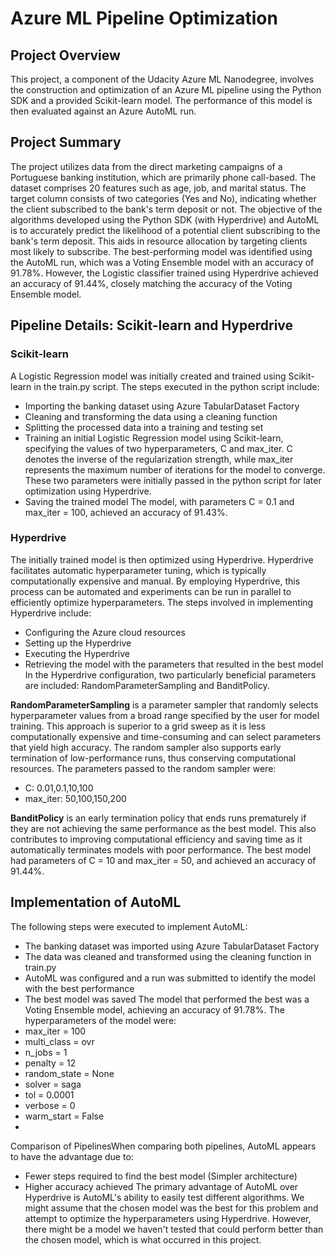 # Azure ML Pipeline Optimization
## Project Overview
This project, a component of the Udacity Azure ML Nanodegree, involves the construction and optimization of an Azure ML pipeline using the Python SDK and a provided Scikit-learn model. The performance of this model is then evaluated against an Azure AutoML run.
## Project Summary
The project utilizes data from the direct marketing campaigns of a Portuguese banking institution, which are primarily phone call-based. The dataset comprises 20 features such as age, job, and marital status. The target column consists of two categories (Yes and No), indicating whether the client subscribed to the bank's term deposit or not.
The objective of the algorithms developed using the Python SDK (with Hyperdrive) and AutoML is to accurately predict the likelihood of a potential client subscribing to the bank's term deposit. This aids in resource allocation by targeting clients most likely to subscribe.
The best-performing model was identified using the AutoML run, which was a Voting Ensemble model with an accuracy of 91.78%. However, the Logistic classifier trained using Hyperdrive achieved an accuracy of 91.44%, closely matching the accuracy of the Voting Ensemble model.
## Pipeline Details: Scikit-learn and Hyperdrive
### Scikit-learn
A Logistic Regression model was initially created and trained using Scikit-learn in the train.py script. The steps executed in the python script include:
- Importing the banking dataset using Azure TabularDataset Factory
- Cleaning and transforming the data using a cleaning function
- Splitting the processed data into a training and testing set
- Training an initial Logistic Regression model using Scikit-learn, specifying the values of two hyperparameters, C and max_iter. C denotes the inverse of the regularization strength, while max_iter represents the maximum number of iterations for the model to converge. These two parameters were initially passed in the python script for later optimization using Hyperdrive.
- Saving the trained model
The model, with parameters C = 0.1 and max_iter = 100, achieved an accuracy of 91.43%.
### Hyperdrive
The initially trained model is then optimized using Hyperdrive. Hyperdrive facilitates automatic hyperparameter tuning, which is typically computationally expensive and manual. By employing Hyperdrive, this process can be automated and experiments can be run in parallel to efficiently optimize hyperparameters.
The steps involved in implementing Hyperdrive include:
- Configuring the Azure cloud resources
- Setting up the Hyperdrive
- Executing the Hyperdrive
- Retrieving the model with the parameters that resulted in the best model
In the Hyperdrive configuration, two particularly beneficial parameters are included: RandomParameterSampling and BanditPolicy.

**RandomParameterSampling** is a parameter sampler that randomly selects hyperparameter values from a broad range specified by the user for model training. This approach is superior to a grid sweep as it is less computationally expensive and time-consuming and can select parameters that yield high accuracy. The random sampler also supports early termination of low-performance runs, thus conserving computational resources. The parameters passed to the random sampler were:
- C: 0.01,0.1,10,100
- max_iter: 50,100,150,200

**BanditPolicy** is an early termination policy that ends runs prematurely if they are not achieving the same performance as the best model. This also contributes to improving computational efficiency and saving time as it automatically terminates models with poor performance.
The best model had parameters of C = 10 and max_iter = 50, and achieved an accuracy of 91.44%.

## Implementation of AutoML
The following steps were executed to implement AutoML:
- The banking dataset was imported using Azure TabularDataset Factory
- The data was cleaned and transformed using the cleaning function in train.py
- AutoML was configured and a run was submitted to identify the model with the best performance
- The best model was saved
The model that performed the best was a Voting Ensemble model, achieving an accuracy of 91.78%. The hyperparameters of the model were:
- max_iter = 100
- multi_class = ovr
- n_jobs = 1
- penalty = 12
- random_state = None
- solver = saga
- tol = 0.0001
- verbose = 0
- warm_start = False
- 
Comparison of PipelinesWhen comparing both pipelines, AutoML appears to have the advantage due to:
- Fewer steps required to find the best model (Simpler architecture)
- Higher accuracy achieved
The primary advantage of AutoML over Hyperdrive is AutoML's ability to easily test different algorithms. We might assume that the chosen model was the best for this problem and attempt to optimize the hyperparameters using Hyperdrive. However, there might be a model we haven't tested that could perform better than the chosen model, which is what occurred in this project.

